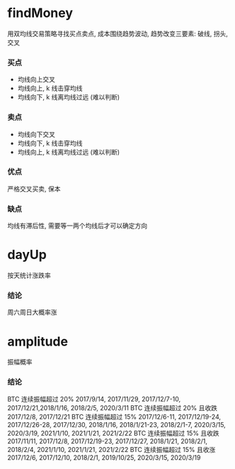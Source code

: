 # findMoney

用双均线交易策略寻找买点卖点, 成本围绕趋势波动, 趋势改变三要素: 破线, 拐头, 交叉

### 买点

- 均线向上交叉
- 均线向上, k 线击穿均线
- 均线向下, k 线离均线过远 (难以判断)

### 卖点

- 均线向下交叉
- 均线向下, k 线击穿均线
- 均线向上, k 线离均线过远 (难以判断)

### 优点

严格交叉买卖, 保本

### 缺点

均线有滞后性, 需要等一两个均线后才可以确定方向

# dayUp

按天统计涨跌率

### 结论

周六周日大概率涨

# amplitude

振幅概率

### 结论

BTC 连续振幅超过 20% 2017/9/14, 2017/11/29, 2017/12/7-10, 2017/12/21,2018/1/16, 2018/2/5, 2020/3/11
BTC 连续振幅超过 20% 且收跌 2017/12/8, 2017/12/21
BTC 连续振幅超过 15% 2017/12/6-11, 2017/12/19-24, 2017/12/26-28, 2017/12/30, 2018/1/16, 2018/1/21-23, 2018/2/1-7, 2020/3/15, 2020/3/19, 2021/1/10, 2021/1/21, 2021/2/22
BTC 连续振幅超过 15% 且收跌 2017/11/11, 2017/12/8, 2017/12/19-23, 2017/12/27, 2018/1/21, 2018/2/1, 2018/2/4, 2021/1/10, 2021/1/21, 2021/2/22
BTC 连续振幅超过 15% 且收涨 2017/12/6, 2017/12/10, 2018/2/1, 2019/10/25, 2020/3/15, 2020/3/19
